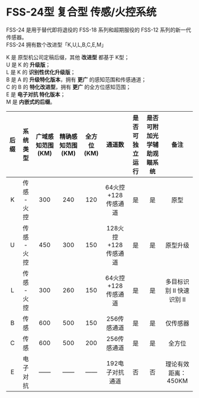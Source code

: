 # FSS-24型 复合型 传感/火控系统

FSS-24 是用于替代即将退役的 FSS-18 系列和超期服役的 FSS-12 系列的新一代传感器。  
FSS-24 拥有数个改进型「K,U,L,B,C,E,M」

K 是 原型机公司定稿后缀，其他 **改进型** 都基于 K型；  
U 是 K 的 **升级版**；  
L 是 K 的 **识别性优化升级版**；  
B 是 A 的 **升级特化版本**，拥有 **更广** 的感知范围和传感通道；  
C 的 B 的 **特化改进型**，拥有 **更广** 的全方位感知范围；  
E 是 **电子对抗 特化版本**；  
M 是 **内嵌式的后缀**。

| 后缀 | 系统类型 | 广域感知范围(KM) | 精确感知范围(KM) | 全方位(KM) | 通道数 | 是否可独立运行 | 是否可附加光学辅助观瞄系统 | 备注 |
| :--: | :------: | :--------------: | :--------: | :-------: | :-------: | :-------: | :-------: | :--: |
| K | 传感 - 火控 | 300 | 240 | 120 | 64火控+128传感通道 | 是 | 是 | 原型 |
| U | 传感 - 火控 | 450 | 300 | 150 | 128火控+128传感通道 | 是 | 是 | 原型升级 |
| L | 传感 - 火控 | 300 | 260 | 150 | 64火控+128传感通道 | 是 | 是 | 多目标识别 II 快速识别 II |
| B | 传感 | 600 | 500 | 150 | 256传感通道 | 是 | 是 | 仅传感器 |
| C | 传感 | 600 | 500 | 200 | 256传感通道 | 是 | 是 | 全方位 |
| E | 电子对抗 | —— | —— | —— | 192电子对抗通道 | 否 | 否 | 理论有效距离：450KM |

